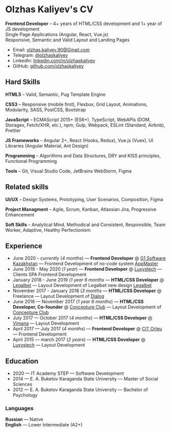 # Olzhas Kaliyev's CV
**Frontend Developer** – 4+ years of HTML/CSS development and 1+ year of JS development  
Single Page Applications (Angular, React, Vue.js)  
Responsive, Semantic and Valid Layout and Landing Pages  

* Email: olzhas.kaliyev.90@Gmail.com
* Telegram: [@olzhaskaliyev](https://t.me/olzhaskaliyev)
* LinkedIn: [linkedin.com/in/olzhaskaliyev](https://www.linkedin.com/in/olzhaskaliyev/)
* GitHub: [github.com/olzhaskaliyev](https://github.com/olzhaskaliyev)

## Hard Skills
**HTML5** – Valid, Semantic, Pug Template Engine

**CSS3** – Responsive (mobile first), Flexbox, Grid Layout, Animations, Modularity, SASS, PostCSS, Bootstrap

**JavaScript** – ECMAScript 2015+ (ES6+), TypeScript, WebAPIs (DOM, Storages, Fetch/XHR, etc.), npm, Gulp, Webpack, ESLint (Standard, Airbnb), Prettier

**JS Frameworks** – Angular 2+, React (Hooks, Redux), Vue.js (Vuex), UI Libraries (Angular Material, Ant Design)

**Programming** – Algorithms and Data Structures, DRY and KISS principles, Functional Programming

**Tools** – Git, Visual Studio Code, JetBrains WebStorm, Figma

## Related skills
**UI/UX** – Design Systems, Prototyping, User Scenarios, Composition, Figma

**Project Managment** – Agile, Scrum, Kanban, Atlassian Jira, Progressive Enhancement

**Soft Skills** – Analytical Mind, Methodical and Сonsistent, Responsible, Team Worker, Adaptive, Healthy Perfectionism

## Experience
* June 2020 - *currently* (*4 months*) — **Frontend Developer** @ [G1 Software Kazakhstan](https://www.g1sw.com/) — Frontend Development of no-code system [AppMaster](https://appmaster.io/)
* June 2019 - May 2020 (*1 year*) — **Frontend Developer** @ [Luxystech](http://luxystech.com/) — Clients SPA Frontend Development
* January 2018 - June 2019 (*1 year 6 months* — **HTML/CSS Developer** @ [Legalbet](https://legalbet.ru/) — Layout Development of Legalbet new design [Legalbet](https://legalbet.ru/)
* November 2017 - January 2018 (*3 months* — **HTML/CSS Developer** @ Freelance — Layout Development of [Dialog](https://www.dialogs.kz/)
* June 2016 — November 2017 (*1 year 6 months*) — **HTML/CSS Developer, Сo-founder** @ [Concepture Сlub](http://concepture.club/) — Layout Development of [Concepture Сlub](http://concepture.club)
* July 2017 — October 2017 (*4 months*) — **HTML/CSS Developer** @ [Vimana](http://vimana.ru/) — Layout Development
* April 2017 — July 2017 (*4 months*) — **Frontend Developer** @ [CIT Orleu](https://cit-orleu.kz/) — Frontend Development
* April 2015 — march 2017 (*2 years*) — **HTML/CSS Developer** @ [Luxystech](http://luxystech.com/) — Layout Development

## Education
* 2020 — IT Academy STEP — Software Development
* 2014 — E. A. Buketov Karaganda State University — Master of Social Sciences
* 2012 — E. A. Buketov Karaganda State University — Bachelor of Psychology

### Languages
**Russian** — Native  
**English** — Lower Intermediate (A2+)
